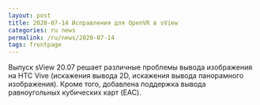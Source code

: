 ```yaml
---
layout: post
title: 2020-07-14 Исправления для OpenVR в sView
categories: ru news
permalink: /ru/news/2020-07-14
tags: frontpage
---
```


Выпуск sView 20.07 решает различные проблемы вывода изображения на HTC Vive (искажения вывода 2D, искажения вывода панорамного изображения).
Кроме того, добавлена поддержка вывода равноугольных кубических карт (EAC).
<!--break-->
